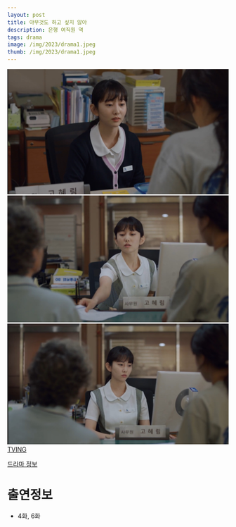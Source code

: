 ```yaml
---
layout: post
title: 아무것도 하고 싶지 않아
description: 은행 여직원 역
tags: drama
image: /img/2023/drama1.jpeg
thumb: /img/2023/drama1.jpeg
---
```


![](../img/2023/drama1.jpeg)
![](../img/2023/drama2.jpeg)
![](../img/2023/drama3.jpeg)
[TVING](https://www.tving.com/contents/P001670361?utm_source=Naver&utm_medium=Organic&utm_campaign=SERP)

[드라마 정보](https://search.naver.com/search.naver?where=nexearch&sm=top_sug.pre&fbm=0&acr=1&acq=%EC%95%84%EB%AC%B4%EA%B2%83%E3%84%B7&qdt=0&ie=utf8&query=%EC%95%84%EB%AC%B4%EA%B2%83%EB%8F%84+%ED%95%98%EA%B3%A0+%EC%8B%B6%EC%A7%80+%EC%95%8A%EC%95%84)

# 출연정보
- 4화, 6화